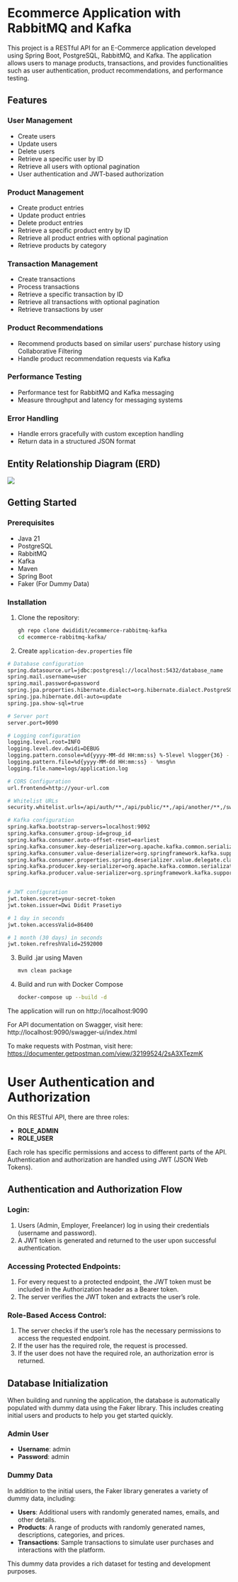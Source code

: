 # Ecommerce Application with RabbitMQ and Kafka

This project is a RESTful API for an E-Commerce application developed using Spring Boot, PostgreSQL, RabbitMQ, and Kafka. The application allows users to manage products, transactions, and provides functionalities such as user authentication, product recommendations, and performance testing.

## Features

### User Management
- Create users
- Update users
- Delete users
- Retrieve a specific user by ID
- Retrieve all users with optional pagination
- User authentication and JWT-based authorization

### Product Management
- Create product entries
- Update product entries
- Delete product entries
- Retrieve a specific product entry by ID
- Retrieve all product entries with optional pagination
- Retrieve products by category

### Transaction Management
- Create transactions
- Process transactions
- Retrieve a specific transaction by ID
- Retrieve all transactions with optional pagination
- Retrieve transactions by user

### Product Recommendations
- Recommend products based on similar users' purchase history using Collaborative Filtering
- Handle product recommendation requests via Kafka

### Performance Testing
- Performance test for RabbitMQ and Kafka messaging
- Measure throughput and latency for messaging systems

### Error Handling
- Handle errors gracefully with custom exception handling
- Return data in a structured JSON format

## Entity Relationship Diagram (ERD)

![](https://dwidi.com/wp-content/uploads/2024/06/ERD-Ecommerce-RabbitMQ-Kafka.png)

## Getting Started

### Prerequisites

- Java 21
- PostgreSQL
- RabbitMQ
- Kafka
- Maven
- Spring Boot
- Faker (For Dummy Data)

### Installation

1. Clone the repository:
   ```bash
   gh repo clone dwididit/ecommerce-rabbitmq-kafka
   cd ecommerce-rabbitmq-kafka/
   ```
2. Create `application-dev.properties` file
```bash
# Database configuration
spring.datasource.url=jdbc:postgresql://localhost:5432/database_name
spring.mail.username=user
spring.mail.password=password
spring.jpa.properties.hibernate.dialect=org.hibernate.dialect.PostgreSQLDialect
spring.jpa.hibernate.ddl-auto=update
spring.jpa.show-sql=true

# Server port
server.port=9090

# Logging configuration
logging.level.root=INFO
logging.level.dev.dwidi=DEBUG
logging.pattern.console=%d{yyyy-MM-dd HH:mm:ss} %-5level %logger{36} - %msg%n
logging.pattern.file=%d{yyyy-MM-dd HH:mm:ss} - %msg%n
logging.file.name=logs/application.log

# CORS Configuration
url.frontend=http://your-url.com

# Whitelist URLs
security.whitelist.urls=/api/auth/**,/api/public/**,/api/another/**,/swagger-ui/**,/v3/api-docs/**,/v3/api-docs

# Kafka configuration
spring.kafka.bootstrap-servers=localhost:9092
spring.kafka.consumer.group-id=group_id
spring.kafka.consumer.auto-offset-reset=earliest
spring.kafka.consumer.key-deserializer=org.apache.kafka.common.serialization.StringDeserializer
spring.kafka.consumer.value-deserializer=org.springframework.kafka.support.serializer.ErrorHandlingDeserializer
spring.kafka.consumer.properties.spring.deserializer.value.delegate.class=org.springframework.kafka.support.serializer.JsonDeserializer
spring.kafka.producer.key-serializer=org.apache.kafka.common.serialization.StringSerializer
spring.kafka.producer.value-serializer=org.springframework.kafka.support.serializer.JsonSerializer


# JWT configuration
jwt.token.secret=your-secret-token
jwt.token.issuer=Dwi Didit Prasetiyo

# 1 day in seconds
jwt.token.accessValid=86400

# 1 month (30 days) in seconds
jwt.token.refreshValid=2592000
```

3. Build .jar using Maven
   ```bash
   mvn clean package
   ```
4. Build and run with Docker Compose
   ```bash
   docker-compose up --build -d
   ```

The application will run on http://localhost:9090

For API documentation on Swagger, visit here: http://localhost:9090/swagger-ui/index.html

To make requests with Postman, visit here: https://documenter.getpostman.com/view/32199524/2sA3XTezmK


# User Authentication and Authorization

On this RESTful API, there are three roles:

- **ROLE_ADMIN**
- **ROLE_USER**

Each role has specific permissions and access to different parts of the API. Authentication and authorization are handled using JWT (JSON Web Tokens).

## Authentication and Authorization Flow

### Login:
1. Users (Admin, Employer, Freelancer) log in using their credentials (username and password).
2. A JWT token is generated and returned to the user upon successful authentication.

### Accessing Protected Endpoints:
1. For every request to a protected endpoint, the JWT token must be included in the Authorization header as a Bearer token.
2. The server verifies the JWT token and extracts the user’s role.

### Role-Based Access Control:
1. The server checks if the user’s role has the necessary permissions to access the requested endpoint.
2. If the user has the required role, the request is processed.
3. If the user does not have the required role, an authorization error is returned.

## Database Initialization

When building and running the application, the database is automatically populated with dummy data using the Faker library. This includes creating initial users and products to help you get started quickly.

### Admin User
- **Username**: admin
- **Password**: admin

### Dummy Data
In addition to the initial users, the Faker library generates a variety of dummy data, including:

- **Users**: Additional users with randomly generated names, emails, and other details.
- **Products**: A range of products with randomly generated names, descriptions, categories, and prices.
- **Transactions**: Sample transactions to simulate user purchases and interactions with the platform.

This dummy data provides a rich dataset for testing and development purposes.

